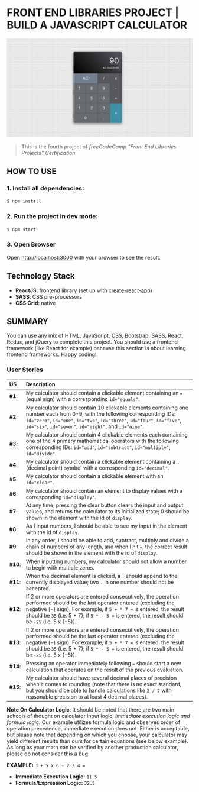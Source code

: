 # FRONT END LIBRARIES PROJECT | BUILD A JAVASCRIPT CALCULATOR
![Project-preview](javascript-calculator-preview.png)
> This is the fourth project of _freeCodeCamp "Front End Libraries Projects" Certification_

## HOW TO USE

### 1. Install all dependencies: 
```bash
$ npm install
```

### 2. Run the project in dev mode:
```bash
$ npm start
```

### 3. Open Browser
Open [http://localhost:3000](http://localhost:3000) with your browser to see the result.


## Technology Stack

- **ReactJS**: frontend library (set up with [create-react-app](https://github.com/facebook/create-react-app))
- **SASS**: CSS pre-processors
- **CSS Grid**: native

## SUMMARY

You can use any mix of HTML, JavaScript, CSS, Bootstrap, SASS, React, Redux, and jQuery to complete this project. You should use a frontend framework (like React for example) because this section is about learning frontend frameworks. Happy coding!

### User Stories

|    US    |        Description        |
| :------- | :------------------------ |
| **#1**:  | My calculator should contain a clickable element containing an `=` (equal sign) with a corresponding `id="equals"`. |
| **#2**:  | My calculator should contain 10 clickable elements containing one number each from 0-9, with the following corresponding IDs: `id="zero"`, `id="one"`, `id="two"`, `id="three"`, `id="four"`, `id="five"`, `id="six"`, `id="seven"`, `id="eight"`, and `id="nine"`. |
| **#3**:  | My calculator should contain 4 clickable elements each containing one of the 4 primary mathematical operators with the following corresponding IDs: `id="add"`, `id="subtract"`, `id="multiply"`, `id="divide"`. |
| **#4**:  | My calculator should contain a clickable element containing a `.` (decimal point) symbol with a corresponding `id="decimal"`. |
| **#5**:  | My calculator should contain a clickable element with an `id="clear"`. |
| **#6**:  | My calculator should contain an element to display values with a corresponding `id="display"`. |
| **#7**:  | At any time, pressing the clear button clears the input and output values, and returns the calculator to its initialized state; 0 should be shown in the element with the id of `display`. |
| **#8**:  | As I input numbers, I should be able to see my input in the element with the id of `display`. |
| **#9**:  | In any order, I should be able to add, subtract, multiply and divide a chain of numbers of any length, and when I hit `=`, the correct result should be shown in the element with the id of `display`. |
| **#10**: | When inputting numbers, my calculator should not allow a number to begin with multiple zeros. |
| **#11**: | When the decimal element is clicked, a `.` should append to the currently displayed value; two `.` in one number should not be accepted. |
| **#12**: | If 2 or more operators are entered consecutively, the operation performed should be the last operator entered (excluding the negative (-) sign). For example, if `5 + * 7 =` is entered, the result should be `35` (i.e. 5 * 7); if `5 * - 5 =` is entered, the result should be `-25` (i.e. 5 x (-5)). |
| **#13**: | If 2 or more operators are entered consecutively, the operation performed should be the last operator entered (excluding the negative (-) sign). For example, if `5 + * 7 =` is entered, the result should be `35` (i.e. 5 * 7); if `5 * - 5 =` is entered, the result should be `-25` (i.e. 5 x (-5)). |
| **#14**: | Pressing an operator immediately following `=` should start a new calculation that operates on the result of the previous evaluation. |
| **#15**: | My calculator should have several decimal places of precision when it comes to rounding (note that there is no exact standard, but you should be able to handle calculations like `2 / 7` with reasonable precision to at least 4 decimal places). |


**Note On Calculator Logic**: It should be noted that there are two main schools of thought on calculator input logic: _immediate execution logic and formula logic_. Our example utilizes formula logic and observes order of operation precedence, immediate execution does not. Either is acceptable, but please note that depending on which you choose, your calculator may yield different results than ours for certain equations (see below example). As long as your math can be verified by another production calculator, please do not consider this a bug.

**EXAMPLE:** `3 + 5 x 6 - 2 / 4 =`
- **Immediate Execution Logic:** `11.5`
- **Formula/Expression Logic:** `32.5`